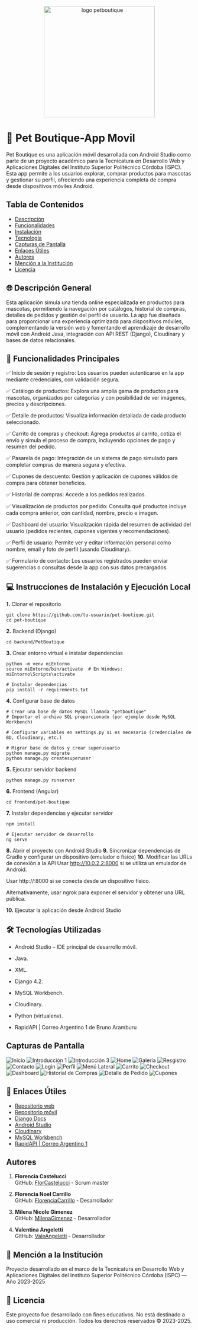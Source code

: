 <div align="center">
<img src="https://raw.githubusercontent.com/JavierCarranza0101/imagenes-dresscodehost/main/img_petboutique/PetBoutiquelogo1.jpg" alt="logo petboutique" width="300" ## />
</div>

# 🐾 Pet Boutique-App Movil

Pet Boutique es una aplicación móvil desarrollada con Android Studio como parte de un proyecto académico para la Tecnicatura en Desarrollo Web y Aplicaciones Digitales del Instituto Superior Politécnico Córdoba (ISPC). Esta app permite a los usuarios explorar, comprar productos para mascotas y gestionar su perfil, ofreciendo una experiencia completa de compra desde dispositivos móviles Android.

## Tabla de Contenidos
- [Descripción](#descripción-general)
- [Funcionalidades](#funcionalidades-principales)
- [Instalación](#instalación)
- [Tecnologia](#tecnologías-utilizadas)
- [Capturas de Pantalla](#capturas-de-pantalla)
- [Enlaces Útiles](#enlaces-útiles)
- [Autores](#autores)
- [Mención a la Institución](#mención-a-la-institución)
- [Licencia](#licencia)

## 🌐 Descripción General
Esta aplicación simula una tienda online especializada en productos para mascotas, permitiendo la navegación por catálogos, historial de compras, detalles de pedidos y gestión del perfil de usuario. La app fue diseñada para proporcionar una experiencia optimizada para dispositivos móviles, complementando la versión web y fomentando el aprendizaje de desarrollo móvil con Android Java, integración con API REST (Django), Cloudinary y bases de datos relacionales.

## 🚀 Funcionalidades Principales
✅ Inicio de sesión y registro: Los usuarios pueden autenticarse en la app mediante credenciales, con validación segura.

✅ Catálogo de productos: Explora una amplia gama de productos para mascotas, organizados por categorías y con posibilidad de ver imágenes, precios y descripciones.

✅ Detalle de productos: Visualiza información detallada de cada producto seleccionado.

✅ Carrito de compras y checkout: Agrega productos al carrito, cotiza el envío y simula el proceso de compra, incluyendo opciones de pago y resumen del pedido.

✅ Pasarela de pago: Integración de un sistema de pago simulado para completar compras de manera segura y efectiva.

✅ Cupones de descuento: Gestión y aplicación de cupones válidos de compra para obtener beneficios.

✅ Historial de compras: Accede a los pedidos realizados.

✅ Visualización de productos por pedido: Consulta qué productos incluye cada compra anterior, con cantidad, nombre, precio e imagen.

✅ Dashboard del usuario: Visualización rápida del resumen de actividad del usuario (pedidos recientes, cupones vigentes y recomendaciónes).

✅ Perfil de usuario: Permite ver y editar información personal como nombre, email y foto de perfil (usando Cloudinary).

✅ Formulario de contacto: Los usuarios registrados pueden enviar sugerencias o consultas desde la app con sus datos precargados.


## 💻 Instrucciones de Instalación y Ejecución Local
**1.** Clonar el repositorio
```
git clone https://github.com/tu-usuario/pet-boutique.git
cd pet-boutique
```
**2.** Backend (Django)
```
cd backend/PetBoutique
```
**3.** Crear entorno virtual e instalar dependencias
```
python -m venv miEntorno
source miEntorno/bin/activate  # En Windows: miEntorno\Scripts\activate

# Instalar dependencias
pip install -r requirements.txt
```
**4.** Configurar base de datos
```
# Crear una base de datos MySQL llamada "petboutique"
# Importar el archivo SQL proporcionado (por ejemplo desde MySQL Workbench)

# Configurar variables en settings.py si es necesario (credenciales de BD, Cloudinary, etc.)

# Migrar base de datos y crear superusuario
python manage.py migrate
python manage.py createsuperuser
```
**5.** Ejecutar servidor backend
```
python manage.py runserver
```
**6.** Frontend (Angular)
```
cd frontend/pet-boutique
```
**7.** Instalar dependencias y ejecutar servidor
```
npm install

# Ejecutar servidor de desarrollo
ng serve
```
**8.** Abrir el proyecto con Android Studio
**9.** Sincronizar dependencias de Gradle y configurar un dispositivo (emulador o físico)
**10.** Modificar las URLs de conexión a la API
   Usar http://10.0.2.2:8000 si se utiliza un emulador de Android.

   Usar http://<tu-ip-local>:8000 si se conecta desde un dispositivo físico.

   Alternativamente, usar ngrok para exponer el servidor y obtener una URL pública.

**10.** Ejecutar la aplicación desde Android Studio

## 🛠️ Tecnologías Utilizadas
- Android Studio – IDE principal de desarrollo móvil.

- Java.

- XML.

- Django 4.2.

- MySQL Workbench.

- Cloudinary.

- Python (virtualenv).

- RapidAPI | Correo Argentino 1 de Bruno Aramburu

## Capturas de Pantalla

![Inicio](Capturas-README/inicio.jpg)
![Introducción 1](Capturas-README/intro1.png)
![Introducción 3](Capturas-README/intro3.jpg)
![Home](Capturas-README/home.jpg)
![Galería](Capturas-README/galeria.jpg)
![Resgistro](Capturas-README/registro.jpg)
![Contacto](Capturas-README/contacto.jpg)
![Login](Capturas-README/login.jpg)
![Perfil](Capturas-README/perfil.jpg)
![Menú Lateral](Capturas-README/menuLateral.jpg)
![Carrito](Capturas-README/carrito.jpg)
![Checkout](Capturas-README/checkout.jpg)
![Dashboard](Capturas-README/dash.jpg)
![Historial de Compras](Capturas-README/historial.jpg)
![Detalle de Pedido](Capturas-README/detallePedido.jpg)
![Cupones](Capturas-README/cupones.jpg)


## 🔗 Enlaces Útiles
- [Repositorio web](https://github.com/ISPC-2024-GrupoEstudio/GrupoEstudio-2024)
- [Repositorio móvil](https://github.com/ISPC-2024-GrupoEstudio/GrupoEstudio-Mobile2024)
- [Django Docs](https://www.djangoproject.com/)
- [Android Studio](https://developer.android.com/studio?hl=es-419)
- [Cloudinary](https://cloudinary.com/)
- [MySQL Workbench](https://www.mysql.com/products/workbench/)
- [RapidAPI | Correo Argentino 1](https://rapidapi.com/brunoaramburu/api/correo-argentino1)

## Autores

1. **Florencia Castelucci**  
   GitHub: [FlorCastelucci](https://github.com/FlorCastelucci) - Scrum master

2. **Florencia Noel Carrillo**  
   GitHub: [FlorenciaCarrillo](https://github.com/FlorenciaCarrillo) - Desarrollador

3. **Milena Nicole Gimenez**  
   GitHub: [MilenaGimenez](https://github.com/MilenaGimenez) - Desarrollador

4. **Valentina Angeletti**  
   GitHub: [ValeAngeletti](https://github.com/ValeAngeletti) - Desarrollador

## 🏫 Mención a la Institución
Proyecto desarrollado en el marco de la Tecnicatura en Desarrollo Web y Aplicaciones Digitales del
Instituto Superior Politécnico Córdoba (ISPC) — Año 2023-2025

## 📄 Licencia
Este proyecto fue desarrollado con fines educativos.
No está destinado a uso comercial ni producción.
Todos los derechos reservados © 2023-2025.
